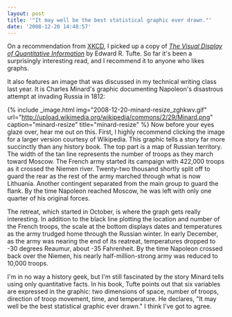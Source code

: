 ```yaml
---
layout: post
title: '"It may well be the best statistical graphic ever drawn."'
date: '2008-12-20 14:48:57'
---
```



On a recommendation from [XKCD](http://xkcd.com/124/), I picked up a copy of [*The Visual Display of Quantitative Information*](http://www.amazon.com/Visual-Display-Quantitative-Information/dp/096139210X) by Edward R. Tufte. So far it's been a surprisingly interesting read, and I recommend it to anyone who likes graphs.

It also features an image that was discussed in my technical writing class last year. It is Charles Minard's graphic documenting Napoleon's disastrous attempt at invading Russia in 1812:

{% include _image.html img="2008-12-20-minard-resize_zghkwv.gif" url="http://upload.wikimedia.org/wikipedia/commons/2/29/Minard.png" caption="minard-resize" title="minard-resize"  %}
Now before your eyes glaze over, hear me out on this. First, I highly recommend clicking the image for a larger version courtesy of Wikipedia. This graphic tells a story far more succinctly than any history book. The top part is a map of Russian territory. The width of the tan line represents the number of troops as they march toward Moscow. The French army started its campaign with 422,000 troops as it crossed the Niemen river. Twenty-two thousand shortly split off to guard the rear as the rest of the army marched through what is now Lithuania. Another contingent separated from the main group to guard the flank. By the time Napoleon reached Moscow, he was left with only one quarter of his original forces.

The retreat, which started in October, is where the graph gets really interesting. In addition to the black line plotting the location and number of the French troops, the scale at the bottom displays dates and temperatures as the army trudged home through the Russian winter. In early December, as the army was nearing the end of its reatreat, temperatures dropped to -30 degrees Reaumur, about -35 Fahrenheit. By the time Napoleon crossed back over the Niemen, his nearly half-million-strong army was reduced to 10,000 troops.

I'm in no way a history geek, but I'm still fascinated by the story Minard tells using only quantitative facts. In his book, Tufte points out that six variables are expressed in the graphic: two dimensions of space, number of troops, direction of troop movement, time, and temperature. He declares, "It may well be the best statistical graphic ever drawn." I think I've got to agree.



